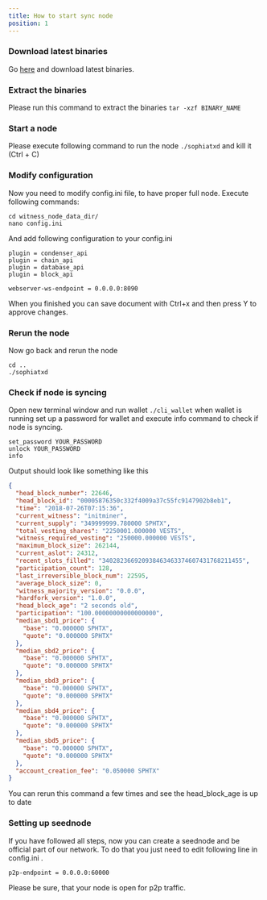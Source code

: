 ```yaml
---
title: How to start sync node
position: 1
---
```


### Download latest binaries
Go [here](https://github.com/SophiaTX/SophiaTX/releases) and download latest binaries.
### Extract the binaries
Please run this command to extract the binaries `tar -xzf BINARY_NAME`
### Start a node
Please execute following command to run the node `./sophiatxd` and kill it (Ctrl + C)
### Modify configuration
Now you need to modify config.ini file, to have proper full node. Execute following commands:
```
cd witness_node_data_dir/
nano config.ini
```
And add following configuration to your config.ini
```
plugin = condenser_api
plugin = chain_api
plugin = database_api
plugin = block_api

webserver-ws-endpoint = 0.0.0.0:8090
``` 
When you finished you can save document with Ctrl+x and then press Y to approve changes.

### Rerun the node
Now go back and rerun the node
```
cd ..
./sophiatxd
```
### Check if node is syncing
Open new terminal window and run wallet `./cli_wallet` when wallet is running set up a password for wallet and execute info command to check if node is syncing.
```
set_password YOUR_PASSWORD
unlock YOUR_PASSWORD
info
```
Output should look like something like this
```json
{
  "head_block_number": 22646,
  "head_block_id": "00005876350c332f4009a37c55fc9147902b8eb1",
  "time": "2018-07-26T07:15:36",
  "current_witness": "initminer",
  "current_supply": "349999999.780000 SPHTX",
  "total_vesting_shares": "2250001.000000 VESTS",
  "witness_required_vesting": "250000.000000 VESTS",
  "maximum_block_size": 262144,
  "current_aslot": 24312,
  "recent_slots_filled": "340282366920938463463374607431768211455",
  "participation_count": 128,
  "last_irreversible_block_num": 22595,
  "average_block_size": 0,
  "witness_majority_version": "0.0.0",
  "hardfork_version": "1.0.0",
  "head_block_age": "2 seconds old",
  "participation": "100.00000000000000000",
  "median_sbd1_price": {
    "base": "0.000000 SPHTX",
    "quote": "0.000000 SPHTX"
  },
  "median_sbd2_price": {
    "base": "0.000000 SPHTX",
    "quote": "0.000000 SPHTX"
  },
  "median_sbd3_price": {
    "base": "0.000000 SPHTX",
    "quote": "0.000000 SPHTX"
  },
  "median_sbd4_price": {
    "base": "0.000000 SPHTX",
    "quote": "0.000000 SPHTX"
  },
  "median_sbd5_price": {
    "base": "0.000000 SPHTX",
    "quote": "0.000000 SPHTX"
  },
  "account_creation_fee": "0.050000 SPHTX"
}
```
You can rerun this command a few times and see the head_block_age is up to date

### Setting up seednode
If you have followed all steps, now you can create a seednode and be official part of our network. To do that you just need to edit following line in config.ini .
```
p2p-endpoint = 0.0.0.0:60000 
```
Please be sure, that your node is open for p2p traffic. 
